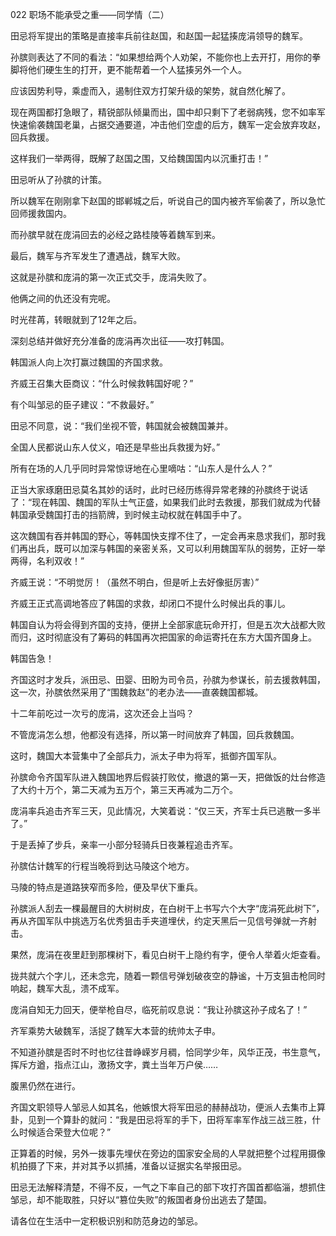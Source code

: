022 职场不能承受之重——同学情（二）






田忌将军提出的策略是直接率兵前往赵国，和赵国一起猛揍庞涓领导的魏军。

孙膑则表达了不同的看法：“如果想给两个人劝架，不能你也上去开打，用你的拳脚将他们硬生生的打开，更不能帮着一个人猛揍另外一个人。

应该因势利导，乘虚而入，遏制住双方打架升级的架势，就自然化解了。

现在两国都打急眼了，精锐部队倾巢而出，国中却只剩下了老弱病残，您不如率军快速偷袭魏国老巢，占据交通要道，冲击他们空虚的后方，魏军一定会放弃攻赵，回兵救援。

这样我们一举两得，既解了赵国之围，又给魏国国内以沉重打击！”



田忌听从了孙膑的计策。

所以魏军在刚刚拿下赵国的邯郸城之后，听说自己的国内被齐军偷袭了，所以急忙回师援救国内。

而孙膑早就在庞涓回去的必经之路桂陵等着魏军到来。

最后，魏军与齐军发生了遭遇战，魏军大败。

这就是孙膑和庞涓的第一次正式交手，庞涓失败了。

他俩之间的仇还没有完呢。



时光荏苒，转眼就到了12年之后。

深刻总结并做好充分准备的庞涓再次出征——攻打韩国。

韩国派人向上次打赢过魏国的齐国求救。

齐威王召集大臣商议：“什么时候救韩国好呢？” 

有个叫邹忌的臣子建议：“不救最好。”

田忌不同意，说：“我们坐视不管，韩国就会被魏国兼并。

全国人民都说山东人仗义，咱还是早些出兵救援为好。”



所有在场的人几乎同时异常惊讶地在心里嘀咕：“山东人是什么人？”

正当大家琢磨田忌莫名其妙的话时，此时已经历练得异常老辣的孙膑终于说话了：“现在韩国、魏国的军队士气正盛，如果我们此时去救援，那我们就成为代替韩国承受魏国打击的挡箭牌，到时候主动权就在韩国手中了。

这次魏国有吞并韩国的野心，等韩国快支撑不住了，一定会再来恳求我们，那时我们再出兵，既可以加深与韩国的亲密关系，又可以利用魏国军队的弱势，正好一举两得，名利双收！”

齐威王说：“不明觉厉！（虽然不明白，但是听上去好像挺厉害）”



齐威王正式高调地答应了韩国的求救，却闭口不提什么时候出兵的事儿。

韩国自认为将会得到齐国的支持，便拼上全部家底玩命开打，但是五次大战都大败而归，这时彻底没有了筹码的韩国再次把国家的命运寄托在东方大国齐国身上。

韩国告急！



齐国这时才发兵，派田忌、田婴、田盼为司令员，孙膑为参谋长，前去援救韩国，这一次，孙膑依然采用了“围魏救赵”的老办法——直袭魏国都城。

十二年前吃过一次亏的庞涓，这次还会上当吗？

不管庞涓怎么想，他都没有选择，所以第一时间放弃了韩国，回兵救魏国。



这时，魏国大本营集中了全部兵力，派太子申为将军，抵御齐国军队。

孙膑命令齐国军队进入魏国地界后假装打败仗，撤退的第一天，把做饭的灶台修造了大约十万个，第二天减为五万个，第三天再减为二万个。

庞涓率兵追击齐军三天，见此情况，大笑着说：“仅三天，齐军士兵已逃散一多半了。”

于是丢掉了步兵，亲率一小部分轻骑兵日夜兼程追击齐军。



孙膑估计魏军的行程当晚将到达马陵这个地方。

马陵的特点是道路狭窄而多险，便及早伏下重兵。

孙膑派人刮去一棵最醒目的大树树皮，在白树干上书写六个大字“庞涓死此树下”，再从齐国军队中挑选万名优秀狙击手夹道埋伏，约定天黑后一见信号弹就一齐射击。



果然，庞涓在夜里赶到那棵树下，看见白树干上隐约有字，便令人举着火炬查看。

拢共就六个字儿，还未念完，随着一颗信号弹划破夜空的静谧，十万支狙击枪同时响起，魏军大乱，溃不成军。

庞涓自知无力回天，便举枪自尽，临死前叹息说：“我让孙膑这孙子成名了！”

齐军乘势大破魏军，活捉了魏军大本营的统帅太子申。

不知道孙膑是否时不时也忆往昔峥嵘岁月稠，恰同学少年，风华正茂，书生意气，挥斥方遒，指点江山，激扬文字，粪土当年万户侯……



腹黑仍然在进行。

齐国文职领导人邹忌人如其名，他嫉恨大将军田忌的赫赫战功，便派人去集市上算卦，见到一个算卦的就问：“我是田忌将军的手下，田将军率军作战三战三胜，什么时候适合荣登大位呢？”

正算着的时候，另外一拨事先埋伏在旁边的国家安全局的人早就把整个过程用摄像机拍摄了下来，并对其予以抓捕，准备以证据实名举报田忌。

田忌无法解释清楚，不得不反，一气之下率自己的部下攻打齐国首都临淄，想抓住邹忌，却不能取胜，只好以“篡位失败”的叛国者身份出逃去了楚国。

请各位在生活中一定积极识别和防范身边的邹忌。